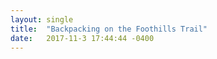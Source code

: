 ```yaml
---
layout: single
title:  "Backpacking on the Foothills Trail"
date:   2017-11-3 17:44:44 -0400
---
```

